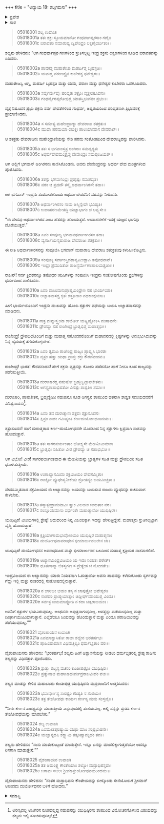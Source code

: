 +++
title = "ಅಧ್ಯಾಯ 18: ಶಲ್ಯಗಮನಃ"
+++

<details><summary>ಪ್ರವೇಶ</summary>


।।   ಓಂ ಓಂ ನಮೋ ನಾರಾಯಣಾಯ।।   ಶ್ರೀ ವೇದವ್ಯಾಸಾಯ ನಮಃ ।।

ಶ್ರೀ ಕೃಷ್ಣದ್ವೈಪಾಯನ ವೇದವ್ಯಾಸ ವಿರಚಿತ  

**ಶ್ರೀ ಮಹಾಭಾರತ**

**ಉದ್ಯೋಗ ಪರ್ವ**

**ಉದ್ಯೋಗ ಪರ್ವ**

**ಅಧ್ಯಾಯ 18**

</details>


<details><summary>ಸಾರ</summary>

ಇಂದ್ರನು ದೇವರಾಜತ್ವವನ್ನು ಪುನಃ ಪಡೆದುದನ್ನು ಹೇಳಿ ಶಲ್ಯನು ಇಂದ್ರೋಪಾಖ್ಯಾನವನ್ನು ಸಮಾಪ್ತಿಗೊಳಿಸಿದುದು (1-10). ಇಂದ್ರನಂತೆ ನೀನೂ ಕಷ್ಟಗಳನ್ನು ಕಳೆದು ರಾಜ್ಯವನ್ನು ಗಳಿಸುತ್ತೀಯೆ ಎಂದು ಯುಧಿಷ್ಠಿರನಿಗೆ ಹೇಳಿ ಶಲ್ಯನು ಬೀಳ್ಕೊಂಡಿದುದು (11-25).

</details>



> 05018001 ಶಲ್ಯ ಉವಾಚ।  
05018001a ತತಃ ಶಕ್ರಃ ಸ್ತೂಯಮಾನೋ ಗಂಧರ್ವಾಪ್ಸರಸಾಂ ಗಣೈಃ।  
05018001c ಐರಾವತಂ ಸಮಾರುಹ್ಯ ದ್ವಿಪೇಂದ್ರಂ ಲಕ್ಷಣೈರ್ಯುತಂ।।

ಶಲ್ಯನು ಹೇಳಿದನು: “ಆಗ ಗಂಧರ್ವಾಪ್ಸರ ಗಣಗಳಿಂದ ಸ್ತುತಿಸಲ್ಪಟ್ಟ ಇಂದ್ರ ಶಕ್ರನು ಲಕ್ಷಣಗಳಿಂದ ಕೂಡಿದ ಐರಾವತವನ್ನು ಏರಿದನು.

> 05018002a ಪಾವಕಶ್ಚ ಮಹಾತೇಜಾ ಮಹರ್ಷಿಶ್ಚ ಬೃಹಸ್ಪತಿಃ।  
05018002c ಯಮಶ್ಚ ವರುಣಶ್ಚೈವ ಕುಬೇರಶ್ಚ ಧನೇಶ್ವರಃ।।

ಮಹಾತೇಜಸ್ವಿ ಅಗ್ನಿ, ಮಹರ್ಷಿ ಬೃಹಸ್ಪತಿ ಮತ್ತು ಯಮ, ವರುಣ ಮತ್ತು ಧನೇಶ್ವರ ಕುಬೇರರು ಒಡಗೂಡಿದರು.

> 05018003a ಸರ್ವೈರ್ದೇವೈಃ ಪರಿವೃತಃ ಶಕ್ರೋ ವೃತ್ರನಿಷೂದನಃ।  
05018003c ಗಂಧರ್ವೈರಪ್ಸರೋಭಿಶ್ಚ ಯಾತಸ್ತ್ರಿಭುವನಂ ಪ್ರಭುಃ।।

ವೃತ್ರ ನಿಷೂದನ ಪ್ರಭು ಶಕ್ರನು ಸರ್ವ ದೇವತೆಗಳಿಂದ ಗಂಧರ್ವ, ಅಪ್ಸರೆಯರಿಂದ ಪರಿವೃತನಾಗಿ ತ್ರಿಭುವನಕ್ಕೆ ಪ್ರಯಾಣಿಸಿದನು.

> 05018004a ಸ ಸಮೇತ್ಯ ಮಹೇಂದ್ರಾಣ್ಯಾ ದೇವರಾಜಃ ಶತಕ್ರತುಃ।   
05018004c ಮುದಾ ಪರಮಯಾ ಯುಕ್ತಃ ಪಾಲಯಾಮಾಸ ದೇವರಾಟ್।।

ಆ ಶತಕ್ರತು ದೇವರಾಜನು ಮಹೇಂದ್ರಾಣಿಯನ್ನು ಸೇರಿ ಪರಮ ಸಂತೋಷದಿಂದ ದೇವರಾಜ್ಯವನ್ನು ಪಾಲಿಸಿದನು.

> 05018005a ತತಃ ಸ ಭಗವಾಂಸ್ತತ್ರ ಅಂಗಿರಾಃ ಸಮದೃಶ್ಯತ।  
05018005c ಅಥರ್ವವೇದಮಂತ್ರೈಶ್ಚ ದೇವೇಂದ್ರಂ ಸಮಪೂಜಯತ್।।

ಆಗ ಅಲ್ಲಿಗೆ ಭಗವಾನ್ ಅಂಗಿರಸನು ಕಾಣಿಸಿಕೊಂಡನು. ಅವನು ದೇವೇಂದ್ರನನ್ನು ಅಥರ್ವ ವೇದ ಮಂತ್ರಗಳಿಂದ ಪೂಜಿಸಿದನು.

> 05018006a ತತಸ್ತು ಭಗವಾನಿಂದ್ರಃ ಪ್ರಹೃಷ್ಟಃ ಸಮಪದ್ಯತ।  
05018006c ವರಂ ಚ ಪ್ರದದೌ ತಸ್ಮೈ ಅಥರ್ವಾಂಗಿರಸೇ ತದಾ।।

ಆಗ ಭಗವಾನ್ ಇಂದ್ರನು ಸಂತೋಷಗೊಂಡು ಅಥರ್ವಾಂಗಿರಸನಿಗೆ ವರವನ್ನು ನೀಡಿದನು.

> 05018007a ಅಥರ್ವಾಂಗಿರಸಂ ನಾಮ ಅಸ್ಮಿನ್ವೇದೇ ಭವಿಷ್ಯತಿ।  
05018007c ಉದಾಹರಣಮೇತದ್ಧಿ ಯಜ್ಞಾಭಾಗಂ ಚ ಲಪ್ಸ್ಯಸೇ।।

“ಈ ವೇದವು ಅಥರ್ವಾಂಗಿರಸ ಎಂಬ ಹೆಸರನ್ನು ಹೊಂದುತ್ತದೆ. ಉದಾಹರಣೆಗೆ ಇದಕ್ಕೆ ಯಜ್ಞದ ಭಾಗವೂ ದೊರೆಯುತ್ತದೆ.”

> 05018008a ಏವಂ ಸಂಪೂಜ್ಯ ಭಗವಾನಥರ್ವಾಂಗಿರಸಂ ತದಾ।  
05018008c ವ್ಯಸರ್ಜಯನ್ಮಹಾರಾಜ ದೇವರಾಜಃ ಶತಕ್ರತುಃ।।

ಈ ರೀತಿ ಅಥರ್ವಾಂಗಿರಸನನ್ನು ಸಂಪೂಜಿಸಿ ಭಗವಾನ್ ಮಹಾರಾಜ ದೇವರಾಜ ಶತುಕ್ರತುವು ಕಳುಹಿಸಿಕೊಟ್ಟನು.

> 05018009a ಸಂಪೂಜ್ಯ ಸರ್ವಾಂಸ್ತ್ರಿದಶಾನೃಷೀಂಶ್ಚಾಪಿ ತಪೋಧನಾನ್।  
05018009c ಇಂದ್ರಃ ಪ್ರಮುದಿತೋ ರಾಜನ್ಧರ್ಮೇಣಾಪಾಲಯತ್ಪ್ರಜಾಃ।।

ರಾಜನ್! ಸರ್ವ ತ್ರಿದಶರನ್ನೂ ತಪೋಧನ ಋಷಿಗಳನ್ನು ಸಂಪೂಜಿಸಿ ಇಂದ್ರನು ಸಂತೋಷಗೊಂಡು ಪ್ರಜೆಗಳನ್ನು ಧರ್ಮದಿಂದ ಪಾಲಿಸಿದನು.

> 05018010a ಏವಂ ದುಃಖಮನುಪ್ರಾಪ್ತಮಿಂದ್ರೇಣ ಸಹ ಭಾರ್ಯಯಾ।   
05018010c ಅಜ್ಞಾತವಾಸಶ್ಚ ಕೃತಃ ಶತ್ರೂಣಾಂ ವಧಕಾಂಕ್ಷಯಾ।।

ಹೀಗೆ ಭಾರ್ಯೆಯೊಂದಿಗೆ ಇಂದ್ರನು ದುಃಖವನ್ನು ಹೊಂದಿ ಶತ್ರುಗಳ ವಧೆಯನ್ನು ಬಯಸಿ ಅಜ್ಞಾತವಾಸವನ್ನು ಮಾಡಿದನು.

> 05018011a ನಾತ್ರ ಮನ್ಯುಸ್ತ್ವಯಾ ಕಾರ್ಯೋ ಯತ್ಕ್ಲಿಷ್ಟೋಽಸಿ ಮಹಾವನೇ।  
05018011c ದ್ರೌಪದ್ಯಾ ಸಹ ರಾಜೇಂದ್ರ ಭ್ರಾತೃಭಿಶ್ಚ ಮಹಾತ್ಮಭಿಃ।।

ರಾಜೇಂದ್ರ! ದ್ರೌಪದಿಯೊಂದಿಗೆ ಮತ್ತು ಮಹಾತ್ಮ ಸಹೋದರರೊಂದಿಗೆ ಮಹಾವನದಲ್ಲಿ ಕ್ಲಿಷ್ಟಗಳನ್ನು ಅನುಭವಿಸಿದುದನ್ನು ನಿನ್ನ ಹೃದಯಕ್ಕೆ ತೆಗೆದುಕೊಳ್ಳಬೇಡ.

> 05018012a ಏವಂ ತ್ವಮಪಿ ರಾಜೇಂದ್ರ ರಾಜ್ಯಂ ಪ್ರಾಪ್ಸ್ಯಸಿ ಭಾರತ।  
05018012c ವೃತ್ರಂ ಹತ್ವಾ ಯಥಾ ಪ್ರಾಪ್ತಃ ಶಕ್ರಃ ಕೌರವನಂದನ।।

ರಾಜೇಂದ್ರ! ಭಾರತ! ಕೌರವನಂದನ! ಹೇಗೆ ಶಕ್ರನು ವೃತ್ರನನ್ನು ಕೊಂದು ಪಡೆದನೋ ಹಾಗೆ ನೀನೂ ಕೂಡ ರಾಜ್ಯವನ್ನು ಪಡೆಯುತ್ತೀಯೆ.

> 05018013a ದುರಾಚಾರಶ್ಚ ನಹುಷೋ ಬ್ರಹ್ಮದ್ವಿಟ್ಪಾಪಚೇತನಃ।  
05018013c ಅಗಸ್ತ್ಯಶಾಪಾಭಿಹತೋ ವಿನಷ್ಟಃ ಶಾಶ್ವತೀಃ ಸಮಾಃ।।

ದುರಾಚಾರಿ, ಪಾಪಚೇತನ, ಬ್ರಹ್ಮದ್ವೇಷೀ ನಹುಷನೂ ಕೂಡ ಅಗಸ್ತ್ಯನ ಶಾಪದಿಂದ ಹತನಾಗಿ ಶಾಶ್ವತ ಸಮಯದವರೆಗೆ ವಿನಿಷ್ಟನಾದನು[^1].

> 05018014a ಏವಂ ತವ ದುರಾತ್ಮಾನಃ ಶತ್ರವಃ ಶತ್ರುಸೂದನ।  
05018014c ಕ್ಷಿಪ್ರಂ ನಾಶಂ ಗಮಿಷ್ಯಂತಿ ಕರ್ಣದುರ್ಯೋಧನಾದಯಃ।।

ಶತ್ರುಸೂದನ! ಹಾಗೆ ದುರಾತ್ಮರಾದ ಕರ್ಣ-ದುರ್ಯೋಧನರೇ ಮೊದಲಾದ ನಿನ್ನ ಶತ್ರುಗಳು ಕ್ಷಿಪ್ರವಾಗಿ ನಾಶವನ್ನು ಹೊಂದುತ್ತಾರೆ.

> 05018015a ತತಃ ಸಾಗರಪರ್ಯಂತಾಂ ಭೋಕ್ಷ್ಯಸೇ ಮೇದಿನೀಮಿಮಾಂ।  
05018015c ಭ್ರಾತೃಭಿಃ ಸಹಿತೋ ವೀರ ದ್ರೌಪದ್ಯಾ ಚ ಸಹಾಭಿಭೋ।।

ಆಗ ವಿಭೋ! ವೀರ! ಸಾಗರಪರ್ಯಂತವಾದ ಈ ಮೇದಿನಿಯನ್ನು ಭ್ರಾತೃಗಳ ಸಹಿತ ಮತ್ತು ದ್ರೌಪದಿಯ ಸಹಿತ ಭೋಗಿಸುತ್ತೀಯೆ.

> 05018016a ಉಪಾಖ್ಯಾನಮಿದಂ ಶಕ್ರವಿಜಯಂ ವೇದಸಮ್ಮಿತಂ।   
05018016c ರಾಜ್ಞೋ ವ್ಯೂಢೇಷ್ವನೀಕೇಷು ಶ್ರೋತವ್ಯಂ ಜಯಮಿಚ್ಚತಾ।।

ವೇದಸಮ್ಮಿತವಾದ ಶಕ್ರವಿಜಯದ ಈ ಆಖ್ಯಾನವನ್ನು ಜಯವನ್ನು ಬಯಸುವ ರಾಜನು ವ್ಯೂಢವನ್ನು ರಚಿಸುವಾಗ ಕೇಳಬೇಕು.

> 05018017a ತಸ್ಮಾತ್ಸಂಶ್ರಾವಯಾಮಿ ತ್ವಾಂ ವಿಜಯಂ ಜಯತಾಂ ವರ।  
05018017c ಸಂಸ್ತೂಯಮಾನಾ ವರ್ಧಂತೇ ಮಹಾತ್ಮಾನೋ ಯುಧಿಷ್ಠಿರ।।

ಯುಧಿಷ್ಠಿರ! ವಿಜಯಿಗಳಲ್ಲಿ ಶ್ರೇಷ್ಠ! ಆದುದರಿಂದ ನಿನ್ನ ವಿಜಯಕ್ಕಾಗಿ ಇದನ್ನು ಹೇಳುತ್ತಿದ್ದೇನೆ. ಮಹಾತ್ಮರು ಸ್ತುತಿಸಲ್ಪಟ್ಟಾಗ ವೃದ್ಧಿ ಹೊಂದುತ್ತಾರೆ.

> 05018018a ಕ್ಷತ್ರಿಯಾಣಾಮಭಾವೋಽಯಂ ಯುಧಿಷ್ಠಿರ ಮಹಾತ್ಮನಾಂ।  
05018018c ದುರ್ಯೋಧನಾಪರಾಧೇನ ಭೀಮಾರ್ಜುನಬಲೇನ ಚ।।

ಯುಧಿಷ್ಠಿರ! ದುರ್ಯೋಧನನ ಅಪರಾಧದಿಂದ ಮತ್ತು ಭೀಮಾರ್ಜುನರ ಬಲದಿಂದ ಮಹಾತ್ಮ ಕ್ಷತ್ರಿಯರ ನಾಶವಾಗಲಿದೆ.

> 05018019a ಆಖ್ಯಾನಮಿಂದ್ರವಿಜಯಂ ಯ ಇದಂ ನಿಯತಃ ಪಠೇತ್।  
05018019c ಧೂತಪಾಪ್ಮಾ ಜಿತಸ್ವರ್ಗಃ ಸ ಪ್ರೇತ್ಯೇಹ ಚ ಮೋದತೇ।।

ಇಂದ್ರವಿಜಯದ ಈ ಆಖ್ಯಾನವನ್ನು ಯಾರು ನಿಯತನಾಗಿ ಓದುತ್ತಾನೋ ಅವನು ಪಾಪವನ್ನು ಕಳೆದುಕೊಂಡು ಸ್ವರ್ಗವನ್ನು ಗೆದ್ದು ಇಲ್ಲಿ ಮತ್ತು ನಂತರದಲ್ಲಿ ಸಂತೋಷದಲ್ಲಿರುತ್ತಾನೆ.

> 05018020a ನ ಚಾರಿಜಂ ಭಯಂ ತಸ್ಯ ನ ಚಾಪುತ್ರೋ ಭವೇನ್ನರಃ।  
05018020c ನಾಪದಂ ಪ್ರಾಪ್ನುಯಾತ್ಕಾಂ ಚಿದ್ದೀರ್ಘಮಾಯುಶ್ಚ ವಿಂದತಿ।  
05018020e ಸರ್ವತ್ರ ಜಯಮಾಪ್ನೋತಿ ನ ಕದಾ ಚಿತ್ಪರಾಜಯಂ।।

ಅವನಿಗೆ ಶತ್ರುಗಳ ಭಯವಿರುವುದಿಲ್ಲ. ಅಂಥವನು ಅಪುತ್ರನಾಗುವುದಿಲ್ಲ. ಆಪತ್ತನ್ನು ಪಡೆಯುವುದಿಲ್ಲ ಮತ್ತು ದೀರ್ಘಾಯುಷಿಯಾಗುತ್ತಾನೆ. ಎಲ್ಲೆಡೆಯೂ ಜಯವನ್ನು ಹೊಂದುತ್ತಾನೆ ಮತ್ತು ಎಂದೂ ಪರಾಜಯುವನ್ನು ಪಡೆಯುವುದಿಲ್ಲ.””

> 05018021 ವೈಶಂಪಾಯನ ಉವಾಚ।  
05018021a ಏವಮಾಶ್ವಾಸಿತೋ ರಾಜಾ ಶಲ್ಯೇನ ಭರತರ್ಷಭ।  
05018021c ಪೂಜಯಾಮಾಸ ವಿಧಿವಚ್ಚಲ್ಯಂ ಧರ್ಮಭೃತಾಂ ವರಃ।।

ವೈಶಂಪಾಯನನು ಹೇಳಿದನು: “ಭರತರ್ಷಭ! ಶಲ್ಯನು ಹೀಗೆ ಆಶ್ವಾಸನೆಯನ್ನು ನೀಡಲು ಧರ್ಮಭೃತರಲ್ಲಿ ಶ್ರೇಷ್ಠ ರಾಜನು ಶಲ್ಯನನ್ನು ವಿಧಿವತ್ತಾಗಿ ಪೂಜಿಸಿದನು.

> 05018022a ಶ್ರುತ್ವಾ ಶಲ್ಯಸ್ಯ ವಚನಂ ಕುಂತೀಪುತ್ರೋ ಯುಧಿಷ್ಠಿರಃ।  
05018022c ಪ್ರತ್ಯುವಾಚ ಮಹಾಬಾಹುರ್ಮದ್ರರಾಜಮಿದಂ ವಚಃ।।

ಶಲ್ಯನ ಮಾತನ್ನು ಕೇಳಿದ ಮಹಾಬಾಹು ಕುಂತೀಪುತ್ರ ಯುಧಿಷ್ಠಿರನು ಮದ್ರರಾಜನಿಗೆ ಉತ್ತರಿಸಿದನು:

> 05018023a ಭವಾನ್ಕರ್ಣಸ್ಯ ಸಾರಥ್ಯಂ ಕರಿಷ್ಯತಿ ನ ಸಂಶಯಃ।  
05018023c ತತ್ರ ತೇಜೋವಧಃ ಕಾರ್ಯಃ ಕರ್ಣಸ್ಯ ಮಮ ಸಂಸ್ತವೈಃ।।

“ನೀನು ಕರ್ಣನ ಸಾರಥ್ಯವನ್ನು ಮಾಡುತ್ತೀಯೆ ಎನ್ನುವುದರಲ್ಲಿ ಸಂಶಯವಿಲ್ಲ. ಅಲ್ಲಿ ನನ್ನನ್ನು ಸ್ತುತಿಸಿ ಕರ್ಣನ ತೇಜೋವಧೆಯನ್ನು ಮಾಡಬೇಕು.”

> 05018024 ಶಲ್ಯ ಉವಾಚ।  
05018024a ಏವಮೇತತ್ಕರಿಷ್ಯಾಮಿ ಯಥಾ ಮಾಂ ಸಂಪ್ರಭಾಷಸೇ।  
05018024c ಯಚ್ಚಾನ್ಯದಪಿ ಶಕ್ಷ್ಯಾಮಿ ತತ್ಕರಿಷ್ಯಾಮ್ಯಹಂ ತವ।।

ಶಲ್ಯನು ಹೇಳಿದನು: “ನಾನು ಮಾತುಕೊಟ್ಟಂತೆ ಮಾಡುತ್ತೇನೆ. ಇನ್ನೂ ಏನನ್ನು ಮಾಡಲಿಕ್ಕಾಗುತ್ತದೆಯೋ ಅದನ್ನೂ ನಿನಗಾಗಿ ಮಾಡುತ್ತೇನೆ.””

> 05018025 ವೈಶಂಪಾಯನ ಉವಾಚ।  
05018025a ತತ ಆಮಂತ್ರ್ಯ ಕೌಂತೇಯಾಂ ಶಲ್ಯೋ ಮದ್ರಾಧಿಪಸ್ತದಾ।  
05018025c ಜಗಾಮ ಸಬಲಃ ಶ್ರೀಮಾನ್ದುರ್ಯೋಧನಮರಿಂದಮಃ।।

ವೈಶಂಪಾಯನನು ಹೇಳಿದನು: “ನಂತರ ಮದ್ರಾಧಿಪನು ಕೌಂತೇಯನನ್ನು ಬೀಳ್ಕೊಂಡು ಸೇನೆಯೊಂದಿಗೆ ಶ್ರೀಮಾನ್ ಅರಿಂದಮ ದುರ್ಯೋಧನನ ಬಳಿಗೆ ಹೋದನು.”


<details><summary>ಸಮಾಪ್ತಿ</summary>

ಇತಿ ಶ್ರೀ ಮಹಾಭಾರತೇ ಉದ್ಯೋಗ ಪರ್ವಣಿ ಉದ್ಯೋಗ ಪರ್ವಣಿ ಶಲ್ಯಗಮನೇ ಅಷ್ಟಾದಶೋಽಧ್ಯಾಯಃ।  
ಇದು ಶ್ರೀ ಮಹಾಭಾರತದಲ್ಲಿ ಉದ್ಯೋಗ ಪರ್ವದಲ್ಲಿ ಉದ್ಯೋಗ ಪರ್ವದಲ್ಲಿ ಶಲ್ಯಗಮನದಲ್ಲಿ ಹದಿನೆಂಟನೆಯ ಅಧ್ಯಾಯವು।


</details>

[^1]: ಅರಣ್ಯದಲ್ಲಿ ಅಜಗರನ ರೂಪದಲ್ಲಿದ್ದ ನಹುಷನನ್ನು ಯುಧಿಷ್ಠಿರನು ಶಾಪದಿಂದ ವಿಮೋಚನಗೊಳಿಸಿದ ವಿಷಯವನ್ನು ಶಲ್ಯನು ಇಲ್ಲಿ ಸೂಚಿಸುವುದಿಲ್ಲ!